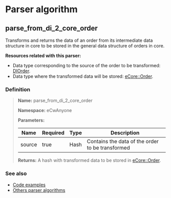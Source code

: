 # Parser algorithm
 
## parse_from_di_2_core_order

Transforms and returns the data of an order from its intermediate data structure in core to be stored 
in the general data structure of orders in core.

**Resources related with this parser:**

* Data type corresponding to the source of the order to be transformed: [DIOrder](../data-types/DIOrder.md).
* Data type where the transformed data will be stored: [eCore::Order](https://cenit.io/json_data_type?f[namespace][24075][v]=eCore&f[name][24160][o]=is&f[name][24160][v]=Order).
    
### Definition

> **Name:** parse_from_di_2_core_order
> 
> **Namespace:** eCwAnyone
>
> **Parameters:**
> 
> | Name | Required | Type | Description |
> | ---- | -------- | ---- | ----------- |
> | source | true | Hash | Contains the data of the order to be transformed |
>
> **Returns:** A hash with transformed data to be stored in [eCore::Order](https://cenit.io/json_data_type?f[namespace][24075][v]&#x3D;eCore&amp;f[name][24160][o]&#x3D;is&amp;f[name][24160][v]&#x3D;Order).

### See also
* [Code examples](https://cenit.io/algorithm?f[name][40703][o]=is&f[name][40703][v]=parse_from_di_2_core_order&f[namespace][40840][o]=starts_with&f[namespace][40840][v]=eCw)
* [Others parser algorithms](overview?id=parse_from_di_2_core_order)